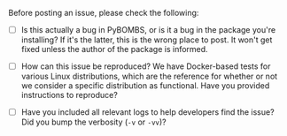 Before posting an issue, please check the following:

- [ ] Is this actually a bug in PyBOMBS, or is it a bug in the package you're
      installing? If it's the latter, this is the wrong place to post. It won't
      get fixed unless the author of the package is informed.

- [ ] How can this issue be reproduced? We have Docker-based tests for various
      Linux distributions, which are the reference for whether or not we
      consider a specific distribution as functional. Have you provided
      instructions to reproduce?

- [ ] Have you included all relevant logs to help developers find the issue?
      Did you bump the verbosity (`-v` or `-vv`)?
